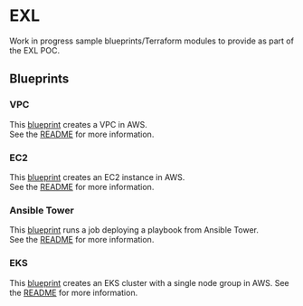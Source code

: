 # EXL

Work in progress sample blueprints/Terraform modules to provide as part of the EXL POC.

## Blueprints

### VPC

This [blueprint](./vpc.yaml) creates a VPC in AWS.  
See the [README](./vpc/README.md) for more information.

### EC2

This [blueprint](./ec2-instance.yaml) creates an EC2 instance in AWS.  
See the [README](./ec2/README.md) for more information.

### Ansible Tower

This [blueprint](./ansible_tower.yaml) runs a job deploying a playbook from Ansible Tower.  
See the [README](./ansible_tower/README.md) for more information.

### EKS

This [blueprint](./eks.yaml) creates an EKS cluster with a single node group in AWS.
See the [README](./eks/README.md) for more information.
